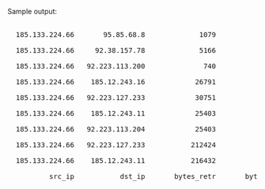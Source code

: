 Sample output:<br>
<br>
<pre>
  185.133.224.66       95.85.68.8             1079           151506   0.71% 1448    1448   1448  1500 199524 G-Core Labs SA<br>
  185.133.224.66     92.38.157.78             5166          3032005   0.17% 1448    1448   1448  1500 199524 G-Core Labs SA<br>
  185.133.224.66   92.223.113.200              740            35602   2.08% 1448    1448   1448  1500 199524 G-Core Labs SA<br>
  185.133.224.66    185.12.243.16            26791           659834   4.06% 1448    1448   1448  1500 199524 G-Core Labs SA<br>
  185.133.224.66   92.223.127.233            30751           608335   5.05% 1448     536   1448  1500 199524 G-Core Labs SA<br>
  185.133.224.66    185.12.243.11            25403           602987   4.21% 1448     536   1448  1500 199524 G-Core Labs SA<br>
  185.133.224.66   92.223.113.204            25403           604324   4.20% 1448     536   1448  1500 199524 G-Core Labs SA<br>
  185.133.224.66   92.223.127.233           212424          2329984   9.12% 1448     536   1448  1500 199524 G-Core Labs SA<br>
  185.133.224.66    185.12.243.11           216432          2333992   9.27% 1448     536   1448  1500 199524 G-Core Labs SA<br>
          src_ip           dst_ip       bytes_retr       bytes_sent   retr%  sndmss  rcvmss advmss  pmtu    ASN    isp<br>
</pre>
